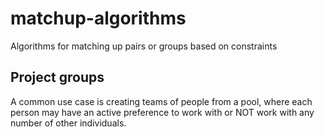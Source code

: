 # matchup-algorithms
Algorithms for matching up pairs or groups based on constraints

## Project groups
A common use case is creating teams of people from a pool, where each person may have an active preference to work with or NOT work with any number of other individuals.